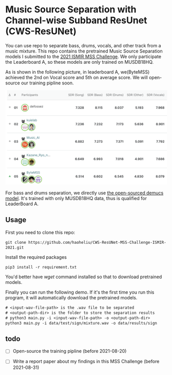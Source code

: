 # Music Source Separation with Channel-wise Subband ResUnet (CWS-ResUNet)

You can use repo to separate bass, drums, vocals, and other track from a music mixture. This repo contains the pretrained Music Source Separation models I submitted to the [2021 ISMIR MSS Challenge](https://www.aicrowd.com/challenges/music-demixing-challenge-ismir-2021).
We only participate the Leaderboard A, so these models are only trained on MUSDB18HQ. 

As is shown in the following picture, in leaderboard A, we(ByteMSS) achieved the 2nd on Vocal score and 5th on average score.
We will open-source our training pipline soon.

![ranking](pics/ranks.png)

[comment]: <> (We use the following stratagy in this challenges)

[comment]: <> (1. Train models for the four stems &#40;vocals, bass, drums, and other&#41; separately.)

[comment]: <> (2. Use boxcar window to cut down the computation &#40;less overlap between windows&#41;.)

[comment]: <> (3. Separate vocal track first, substract it from the mixture, and use the remaining part to separate other stems.)

[comment]: <> (4. Since our final bass and drums score is still low. We directly use the open-source demucs model as the final submission for these two tracks.)

For bass and drums separation, we directly use [the open-sourced demucs model](https://github.com/facebookresearch/demucs). It's trained with only MUSDB18HQ data, thus is qualified for LeaderBoard A.

## Usage
First you need to clone this repo:
```shell
git clone https://github.com/haoheliu/CWS-ResUNet-MSS-Challenge-ISMIR-2021.git
```
Install the required packages
```shell
pip3 install -r requirement.txt
```
You'd better have *wget* command installed so that to download pretrained models.

Finally you can run the following demo. If it's the first time you run this program, it will automatically download the pretrained models.

```shell
# <input-wav-file-path> is the .wav file to be separated
# <output-path-dir> is the folder to store the separation results 
# python3 main.py -i <input-wav-file-path> -o <output-path-dir>
python3 main.py -i data/test/sign/mixture.wav -o data/results/sign
```

## todo

- [ ] Open-source the training pipline (before 2021-08-20)
- [ ] Write a report paper about my findings in this MSS Challenge (before 2021-08-31)






